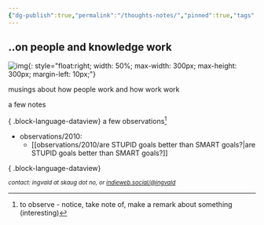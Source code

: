 ```yaml
---
{"dg-publish":true,"permalink":"/thoughts-notes/","pinned":true,"tags":["gardenEntry"],"created":"","updated":""}
---
```



## ..on people and knowledge work


![img](https://source.unsplash.com/collection/51177910){: style="float:right; width: 50%; max-width: 300px; max-height: 300px;  margin-left: 10px;"}

musings about how people work and how work work

a few notes

{ .block-language-dataview}
a few observations[^1]

- observations/2010: 
    - [[observations/2010/are STUPID goals better than SMART goals?\|are STUPID goals better than SMART goals?]]


{ .block-language-dataview}

[^1]: to observe - notice, take note of, make a remark about something (interesting)

<div style="font-size: smaller"><address>contact: ingvald at skaug dot no, or <a href="https://indieweb.social/@ingvald">indieweb.social/@ingvald</a></address></div>

<style>
.footer, .backlinks {
	display: none;
	visibility: none;
}

</style>